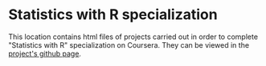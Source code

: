 # Statistics with R specialization

This location contains html files of projects carried out in order to complete "Statistics with R" specialization on Coursera. They can be viewed in the [project's github page](https://kushanst.github.io/statistics-with-R/).
